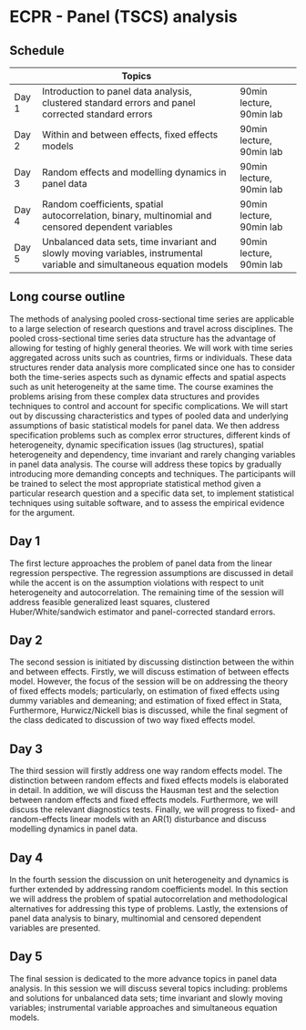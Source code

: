 # ECPR - Panel (TSCS) analysis

## Schedule

|     | Topics         |                                                      | 
| ------ | ------------ | ---------------------------------------                   |
| Day 1  | Introduction to panel data analysis, clustered standard errors and panel corrected standard errors|90min lecture, 90min lab |
| Day 2  | Within and between effects, fixed effects models  | 90min lecture, 90min lab|
| Day 3  | Random effects and  modelling dynamics in panel data | 90min lecture, 90min lab|
| Day 4  | Random coefficients, spatial autocorrelation, binary, multinomial and censored dependent variables| 90min lecture, 90min lab   |
| Day 5  | Unbalanced data sets, time invariant and slowly moving variables, instrumental variable and simultaneous equation models | 90min lecture, 90min lab |



## Long course outline 

The methods of analysing pooled cross-sectional time series are applicable to a large selection of research questions and travel across disciplines. The pooled cross-sectional time series data structure has the advantage of allowing for testing of highly general theories. We will work with time series aggregated across units such as countries, firms or individuals. These data structures render data analysis more complicated since one has to consider both the time-series aspects such as dynamic effects and spatial aspects such as unit heterogeneity at the same time. The course examines the problems arising from these complex data structures and provides techniques to control and account for specific complications. We will start out by discussing characteristics and types of pooled data and underlying assumptions of basic statistical models for panel data. We then address specification problems such as complex error structures, different kinds of heterogeneity, dynamic specification issues (lag structures), spatial heterogeneity and dependency, time invariant and rarely changing variables in panel data analysis. The course will address these topics by gradually introducing more demanding concepts and techniques. The participants will be trained to select the most appropriate statistical method given a particular research question and a specific data set, to implement statistical techniques using suitable software, and to assess the empirical evidence for the argument.

## Day 1

The first lecture approaches the problem of panel data from the linear regression perspective. The regression assumptions are discussed in detail while the accent is on the assumption violations with respect to unit heterogeneity and autocorrelation. The remaining time of the session will address feasible generalized least squares, clustered Huber/White/sandwich estimator and panel-corrected standard errors.

## Day 2

The second session is initiated by discussing distinction between the within and between effects. Firstly, we will discuss estimation of between effects model. However, the focus of the session will be on addressing the theory of fixed effects models; particularly, on estimation of fixed effects using dummy variables and demeaning; and estimation of fixed effect in Stata, Furthermore, Hurwicz/Nickell bias is discussed, while the final segment of the class dedicated to discussion of two way fixed effects model.

## Day 3

The third session will firstly address one way random effects model. The distinction between random effects and fixed effects models is elaborated in detail. In addition, we will discuss the Hausman test and the selection between random effects and fixed effects models. Furthermore, we will discuss the relevant diagnostics tests. Finally, we will progress to fixed- and random-effects linear models with an AR(1) disturbance and discuss modelling dynamics in panel data.

## Day 4

In the fourth session the discussion on unit heterogeneity and dynamics is further extended by addressing random coefficients model. In this section we will address the problem of spatial autocorrelation and methodological alternatives for addressing this type of problems. Lastly, the extensions of panel data analysis to binary, multinomial and censored dependent variables are presented.

## Day 5

The final session is dedicated to the more advance topics in panel data analysis. In this session we will discuss several topics including: problems and solutions for unbalanced data sets; time invariant and slowly moving variables; instrumental variable approaches and simultaneous equation models.
